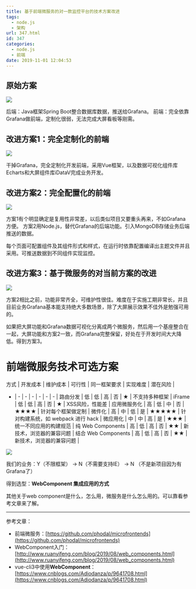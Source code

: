 ```yaml
---
title: 基于前端微服务的对一款监控平台的技术方案改进
tags:
  - node.js
  - 架构
url: 347.html
id: 347
categories:
  - node.js
  - 前端
date: 2019-11-01 12:04:53
---
```


原始方案
----

![](http://bugzhang.com/wp-content/uploads/2019/11/image.png)

后端：Java框架Spring Boot整合数据库数据，推送给Grafana。 前端：完全依靠Grafana做前端，定制化很弱，无法完成大屏看板等刚需。

改进方案1：完全定制化的前端
--------------

![](http://bugzhang.com/wp-content/uploads/2019/11/image-1.png)

干掉Grafana，完全定制化开发前端，采用Vue框架，以及数据可视化组件库Echarts和大屏组件库iDataV完成业务开发。

改进方案2：完全配置化的前端
--------------

![](http://bugzhang.com/wp-content/uploads/2019/11/image-2.png)

方案1有个明显确定是复用性非常差，以后类似项目又要重头再来，不如Grafana方便。 方案2用Node.js，替代Grafana的后端功能。引入MongoDB存储业务后端推送的数据。

每个页面可配置组件及其组件形式和样式，在运行时依靠配置编译出主题文件并且采用。可推送数据到不同组件实现监控。

改进方案3：基于微服务的对当前方案的改进
--------------------

![](http://bugzhang.com/wp-content/uploads/2019/11/image-3.png)

方案2相比之前，功能非常齐全，可维护性很佳。难度在于实施工期非常长，并且目前业务Grafana基本能支持绝大多数场景，除了大屏展示效果不佳外是勉强可用的。

如果把大屏功能和Grafana数据可视化分离成两个微服务，然后用一个基座整合在一起，大屏功能和方案2一致，而Grafana完整保留，好处在于开发时间大大降低。得到方案3。

# 前端微服务技术可选方案

方式 | 开发成本 |  维护成本 | 可行性 | 同一框架要求 | 实现难度 | 潜在风险 |
- | - | - | - | - | - | - |
路由分发 | 低 | 低 | 高 | 否 | ★ | 不支持多种框架 |
iFrame | 低 | 低 | 高 | 否 | ★ | XSS风险，性能差 |
应用微服务化 | 高 | 低 | 中 | 否 | ★★★★ | 针对每个框架做定制 |
微件化 | 高 | 中 | 低 | 是 | ★★★★★ | 针对构建系统，如 webpack 进行 hack |
微应用化 | 中 | 中 | 高 | 是 | ★★★ | 统一不同应用的构建规范 |
纯 Web Components | 高 | 低 | 高 | 否 | ★★ | 新技术，浏览器的兼容问题 |
结合 Web Components | 高 | 低 | 高 | 否 | ★★ | 新技术，浏览器的兼容问题 |


![](http://bugzhang.com/wp-content/uploads/2019/11/image-4.png)

我们的业务：Y（不限框架） -> N（不需要支持IE） -> N （不是新项目因为有Grafana了）

得到选型：**WebComponent 集成应用的方式**

其他关于web component是什么，怎么用，微服务是什么怎么用的。可以靠看参考文章来了解。

* * *

参考文章：

*   前端微服务：[https://github.com/phodal/microfrontends](https://github.com/phodal/microfrontends)
*   WebComponent入门：[http://www.ruanyifeng.com/blog/2019/08/web_components.html](http://www.ruanyifeng.com/blog/2019/08/web_components.html)
*   vue-cli3中使用**WebComponent**：[https://www.cnblogs.com/Adiodanza/p/9641708.html](https://www.cnblogs.com/Adiodanza/p/9641708.html)